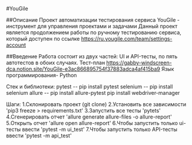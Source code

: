 #YouGile

##Описание
Проект автоматизации тестирования сервиса YouGile - инструмент для управления проектами и задачами
Данный проект является продолжением работы по ручному тестированию сервиса, который доступен по  ссылке https://ru.yougile.com/team/settings-account 

##Введение
Работа состоит из двух частей: UI и API-тесты, по пять автотестов в обоих случаях. 
Тест-план https://gabby-windscreen-dca.notion.site/YouGile-e3ac866895754f37883adca4af415ba9
Язык программирования- Python


Стек и библиотеки:
pytest -- pip install pytest
selenium -- pip install selenium
allure -- pip install allure-pytest
pip install webdriver-manager


Шаги:
1.Склонировать проект (git clone)
2.Установить все зависимости 'pip3 freeze > requirements.txt'
3.Запустить все тесты 'pytets'
4.Сгенерировать отчет 'allure generate allure-files -o allure-report'
5.Открыть отчет 'allure open allure-report'
6.Чтобы запустить только ui-тесты ввести 'pytest -m ui_test'
7.Чтобы запустить только API-тесты ввести 'pytest -m api_test'
